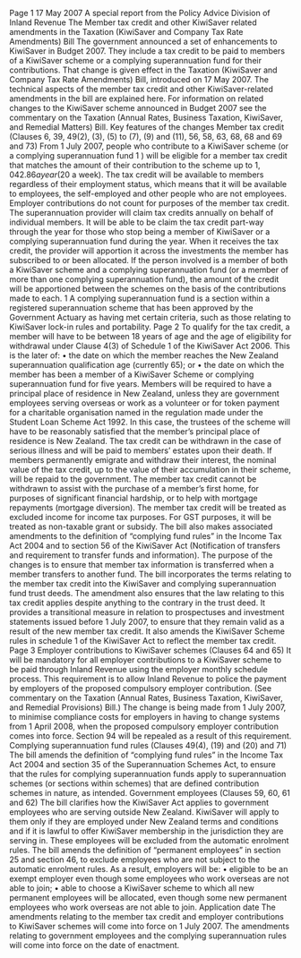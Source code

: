 Page 1 17 May 2007 A special report from the Policy Advice Division of Inland Revenue The Member tax credit and other KiwiSaver related amendments in the Taxation (KiwiSaver and Company Tax Rate Amendments) Bill The government announced a set of enhancements to KiwiSaver in Budget 2007. They include a tax credit to be paid to members of a KiwiSaver scheme or a complying superannuation fund for their contributions. That change is given effect in the Taxation (KiwiSaver and Company Tax Rate Amendments) Bill, introduced on 17 May 2007. The technical aspects of the member tax credit and other KiwiSaver-related amendments in the bill are explained here. For information on related changes to the KiwiSaver scheme announced in Budget 2007 see the commentary on the Taxation (Annual Rates, Business Taxation, KiwiSaver, and Remedial Matters) Bill. Key features of the changes Member tax credit (Clauses 6, 39, 49(2), (3), (5) to (7), (9) and (11), 56, 58, 63, 68, 68 and 69 and 73) From 1 July 2007, people who contribute to a KiwiSaver scheme (or a complying superannuation fund 1 ) will be eligible for a member tax credit that matches the amount of their contribution to the scheme up to $1,042.86 a year ($20 a week). The tax credit will be available to members regardless of their employment status, which means that it will be available to employees, the self-employed and other people who are not employees. Employer contributions do not count for purposes of the member tax credit. The superannuation provider will claim tax credits annually on behalf of individual members. It will be able to be claim the tax credit part-way through the year for those who stop being a member of KiwiSaver or a complying superannuation fund during the year. When it receives the tax credit, the provider will apportion it across the investments the member has subscribed to or been allocated. If the person involved is a member of both a KiwiSaver scheme and a complying superannuation fund (or a member of more than one complying superannuation fund), the amount of the credit will be apportioned between the schemes on the basis of the contributions made to each. 1 A complying superannuation fund is a section within a registered superannuation scheme that has been approved by the Government Actuary as having met certain criteria, such as those relating to KiwiSaver lock-in rules and portability. Page 2 To qualify for the tax credit, a member will have to be between 18 years of age and the age of eligibility for withdrawal under Clause 4(3) of Schedule 1 of the KiwiSaver Act 2006. This is the later of: • the date on which the member reaches the New Zealand superannuation qualification age (currently 65); or • the date on which the member has been a member of a KiwiSaver Scheme or complying superannuation fund for five years. Members will be required to have a principal place of residence in New Zealand, unless they are government employees serving overseas or work as a volunteer or for token payment for a charitable organisation named in the regulation made under the Student Loan Scheme Act 1992. In this case, the trustees of the scheme will have to be reasonably satisfied that the member’s principal place of residence is New Zealand. The tax credit can be withdrawn in the case of serious illness and will be paid to members’ estates upon their death. If members permanently emigrate and withdraw their interest, the nominal value of the tax credit, up to the value of their accumulation in their scheme, will be repaid to the government. The member tax credit cannot be withdrawn to assist with the purchase of a member’s first home, for purposes of significant financial hardship, or to help with mortgage repayments (mortgage diversion). The member tax credit will be treated as excluded income for income tax purposes. For GST purposes, it will be treated as non-taxable grant or subsidy. The bill also makes associated amendments to the definition of “complying fund rules” in the Income Tax Act 2004 and to section 56 of the KiwiSaver Act (Notification of transfers and requirement to transfer funds and information). The purpose of the changes is to ensure that member tax information is transferred when a member transfers to another fund. The bill incorporates the terms relating to the member tax credit into the KiwiSaver and complying superannuation fund trust deeds. The amendment also ensures that the law relating to this tax credit applies despite anything to the contrary in the trust deed. It provides a transitional measure in relation to prospectuses and investment statements issued before 1 July 2007, to ensure that they remain valid as a result of the new member tax credit. It also amends the KiwiSaver Scheme rules in schedule 1 of the KiwiSaver Act to reflect the member tax credit. Page 3 Employer contributions to KiwiSaver schemes (Clauses 64 and 65) It will be mandatory for all employer contributions to a KiwiSaver scheme to be paid through Inland Revenue using the employer monthly schedule process. This requirement is to allow Inland Revenue to police the payment by employers of the proposed compulsory employer contribution. (See commentary on the Taxation (Annual Rates, Business Taxation, KiwiSaver, and Remedial Provisions) Bill.) The change is being made from 1 July 2007, to minimise compliance costs for employers in having to change systems from 1 April 2008, when the proposed compulsory employer contribution comes into force. Section 94 will be repealed as a result of this requirement. Complying superannuation fund rules (Clauses 49(4), (19) and (20) and 71) The bill amends the definition of “complying fund rules” in the Income Tax Act 2004 and section 35 of the Superannuation Schemes Act, to ensure that the rules for complying superannuation funds apply to superannuation schemes (or sections within schemes) that are defined contribution schemes in nature, as intended. Government employees (Clauses 59, 60, 61 and 62) The bill clarifies how the KiwiSaver Act applies to government employees who are serving outside New Zealand. KiwiSaver will apply to them only if they are employed under New Zealand terms and conditions and if it is lawful to offer KiwiSaver membership in the jurisdiction they are serving in. These employees will be excluded from the automatic enrolment rules. The bill amends the definition of “permanent employees” in section 25 and section 46, to exclude employees who are not subject to the automatic enrolment rules. As a result, employers will be: • eligible to be an exempt employer even though some employees who work overseas are not able to join; • able to choose a KiwiSaver scheme to which all new permanent employees will be allocated, even though some new permanent employees who work overseas are not able to join. Application date The amendments relating to the member tax credit and employer contributions to KiwiSaver schemes will come into force on 1 July 2007. The amendments relating to government employees and the complying superannuation rules will come into force on the date of enactment.